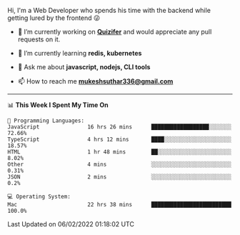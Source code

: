 Hi, I'm a Web Developer who spends his time with the backend while getting lured by the frontend 😜

- 🔭 I’m currently working on **[Quizifer](https://github.com/SutharMukesh/Quizifer/)** and would appreciate any pull requests on it.

- 🌱 I’m currently learning **redis, kubernetes**

- 💬 Ask me about **javascript, nodejs, CLI tools**

- 📫 How to reach me **mukeshsuthar336@gmail.com**

---
<!--START_SECTION:waka-->
📊 **This Week I Spent My Time On** 

```text
💬 Programming Languages: 
JavaScript               16 hrs 26 mins      ██████████████████░░░░░░░   72.66% 
TypeScript               4 hrs 12 mins       ████░░░░░░░░░░░░░░░░░░░░░   18.57% 
HTML                     1 hr 48 mins        ██░░░░░░░░░░░░░░░░░░░░░░░   8.02% 
Other                    4 mins              ░░░░░░░░░░░░░░░░░░░░░░░░░   0.31% 
JSON                     2 mins              ░░░░░░░░░░░░░░░░░░░░░░░░░   0.2%

💻 Operating System: 
Mac                      22 hrs 38 mins      █████████████████████████   100.0%

```


 Last Updated on 06/02/2022 01:18:02 UTC
<!--END_SECTION:waka-->
